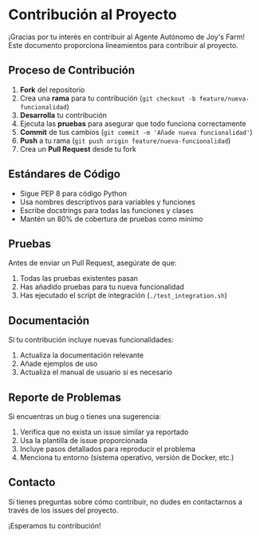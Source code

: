 # Contribución al Proyecto

¡Gracias por tu interés en contribuir al Agente Autónomo de Joy's Farm! Este documento proporciona lineamientos para contribuir al proyecto.

## Proceso de Contribución

1. **Fork** del repositorio
2. Crea una **rama** para tu contribución (`git checkout -b feature/nueva-funcionalidad`)
3. **Desarrolla** tu contribución
4. Ejecuta las **pruebas** para asegurar que todo funciona correctamente
5. **Commit** de tus cambios (`git commit -m 'Añade nueva funcionalidad'`)
6. **Push** a tu rama (`git push origin feature/nueva-funcionalidad`)
7. Crea un **Pull Request** desde tu fork

## Estándares de Código

- Sigue PEP 8 para código Python
- Usa nombres descriptivos para variables y funciones
- Escribe docstrings para todas las funciones y clases
- Mantén un 80% de cobertura de pruebas como mínimo

## Pruebas

Antes de enviar un Pull Request, asegúrate de que:

1. Todas las pruebas existentes pasan
2. Has añadido pruebas para tu nueva funcionalidad
3. Has ejecutado el script de integración (`./test_integration.sh`)

## Documentación

Si tu contribución incluye nuevas funcionalidades:

1. Actualiza la documentación relevante
2. Añade ejemplos de uso
3. Actualiza el manual de usuario si es necesario

## Reporte de Problemas

Si encuentras un bug o tienes una sugerencia:

1. Verifica que no exista un issue similar ya reportado
2. Usa la plantilla de issue proporcionada
3. Incluye pasos detallados para reproducir el problema
4. Menciona tu entorno (sistema operativo, versión de Docker, etc.)

## Contacto

Si tienes preguntas sobre cómo contribuir, no dudes en contactarnos a través de los issues del proyecto.

¡Esperamos tu contribución!

